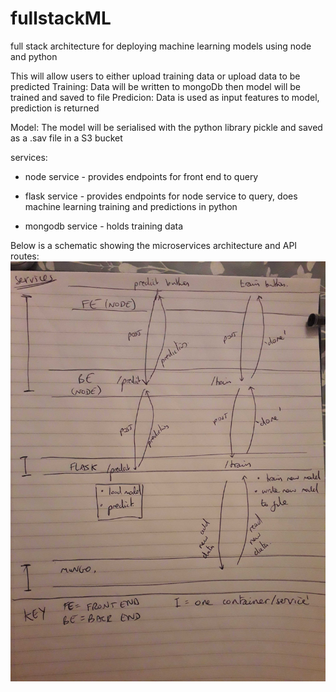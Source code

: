 # fullstackML
full stack architecture for deploying machine learning models using node and python

This will allow users to either upload training data or upload data to be predicted
Training: Data will be written to mongoDb then model will be trained and saved to file
Predicion: Data is used as input features to model, prediction is returned

Model: The model will be serialised with the python library pickle and saved as a .sav file in a S3 bucket

services:

* node service - provides endpoints for front end to query

* flask service - provides endpoints for node service to query, does machine learning training and predictions in python

* mongodb service - holds training data



Below is a schematic showing the microservices architecture and API routes:
![alt text](readMeImages/architecture.jpg "architecture")

